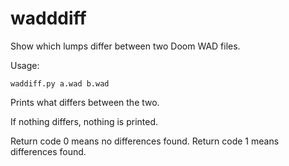 # wadddiff

Show which lumps differ between two Doom WAD files.

Usage:

`waddiff.py a.wad b.wad`

Prints what differs between the two.

If nothing differs, nothing is printed.

Return code 0 means no differences found.
Return code 1 means differences found.

